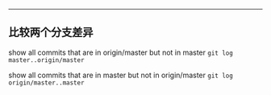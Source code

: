 
---
## 比较两个分支差异
show all commits that are in origin/master but not in master
`git log master..origin/master`

show all commits that are in master but not in origin/master
`git log origin/master..master`
